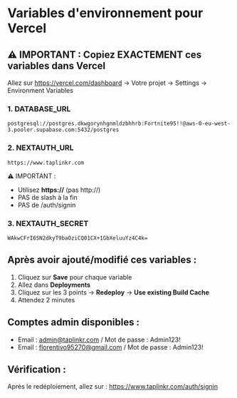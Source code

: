 # Variables d'environnement pour Vercel

## ⚠️ IMPORTANT : Copiez EXACTEMENT ces variables dans Vercel

Allez sur https://vercel.com/dashboard → Votre projet → Settings → Environment Variables

### 1. DATABASE_URL
```
postgresql://postgres.dkwgorynhgnmldzbhhrb:Fortnite95!!@aws-0-eu-west-3.pooler.supabase.com:5432/postgres
```

### 2. NEXTAUTH_URL  
```
https://www.taplinkr.com
```
⚠️ IMPORTANT : 
- Utilisez **https://** (pas http://)
- PAS de slash à la fin
- PAS de /auth/signin

### 3. NEXTAUTH_SECRET
```
WAkwCFrI6SN2dkyT9baOziCQ01CX+1GbXeluuYz4C4k=
```

## Après avoir ajouté/modifié ces variables :

1. Cliquez sur **Save** pour chaque variable
2. Allez dans **Deployments**
3. Cliquez sur les 3 points → **Redeploy** → **Use existing Build Cache**
4. Attendez 2 minutes

## Comptes admin disponibles :

- Email : admin@taplinkr.com / Mot de passe : Admin123!
- Email : florentivo95270@gmail.com / Mot de passe : Admin123!

## Vérification :

Après le redéploiement, allez sur :
https://www.taplinkr.com/auth/signin